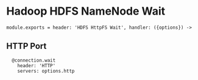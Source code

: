 
# Hadoop HDFS NameNode Wait

    module.exports = header: 'HDFS HttpFS Wait', handler: ({options}) ->

## HTTP Port

      @connection.wait
        header: 'HTTP'
        servers: options.http
